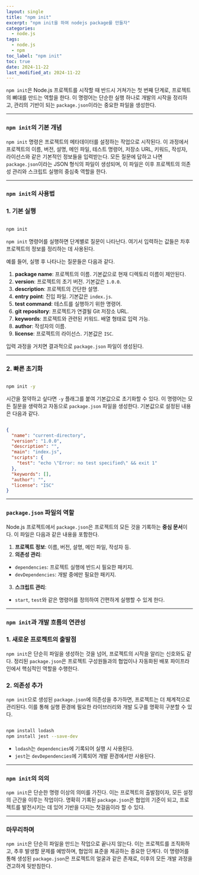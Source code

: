 ```yaml
---
layout: single
title: "npm init"
excerpt: "npm init을 하여 nodejs package를 만들자"
categories:
  - node.js
tags: 
  - node.js
  - npm
toc_label: "npm init"
toc: true
date: 2024-11-22
last_modified_at: 2024-11-22
---
```


`npm init`은 Node.js 프로젝트를 시작할 때 반드시 거쳐가는 첫 번째 단계로, 프로젝트의 뼈대를 만드는 역할을 한다. 이 명령어는 단순한 실행 하나로 개발의 시작을 정리하고, 관리의 기반이 되는 `package.json`이라는 중요한 파일을 생성한다.

---

### `npm init`의 기본 개념

`npm init` 명령은 프로젝트의 메타데이터를 설정하는 작업으로 시작된다. 이 과정에서 프로젝트의 이름, 버전, 설명, 메인 파일, 테스트 명령어, 저장소 URL, 키워드, 작성자, 라이선스와 같은 기본적인 정보들을 입력받는다. 모든 질문에 답하고 나면 `package.json`이라는 JSON 형식의 파일이 생성되며, 이 파일은 이후 프로젝트의 의존성 관리와 스크립트 실행의 중심축 역할을 한다.

---

### `npm init`의 사용법

### 1. 기본 실행

```bash

npm init

```

`npm init` 명령어를 실행하면 단계별로 질문이 나타난다. 여기서 입력하는 값들은 차후 프로젝트의 정보를 정리하는 데 사용된다.

예를 들어, 실행 후 나타나는 질문들은 다음과 같다.

1. **package name**: 프로젝트의 이름. 기본값으로 현재 디렉토리 이름이 제안된다.
2. **version**: 프로젝트의 초기 버전. 기본값은 `1.0.0`.
3. **description**: 프로젝트의 간단한 설명.
4. **entry point**: 진입 파일. 기본값은 `index.js`.
5. **test command**: 테스트를 실행하기 위한 명령어.
6. **git repository**: 프로젝트가 연결될 Git 저장소 URL.
7. **keywords**: 프로젝트와 관련된 키워드. 배열 형태로 입력 가능.
8. **author**: 작성자의 이름.
9. **license**: 프로젝트의 라이선스. 기본값은 `ISC`.

입력 과정을 거치면 결과적으로 `package.json` 파일이 생성된다.

---

### 2. 빠른 초기화

```bash

npm init -y

```

시간을 절약하고 싶다면 `-y` 플래그를 붙여 기본값으로 초기화할 수 있다. 이 명령어는 모든 질문을 생략하고 자동으로 `package.json` 파일을 생성한다. 기본값으로 설정된 내용은 다음과 같다.

```json

{
  "name": "current-directory",
  "version": "1.0.0",
  "description": "",
  "main": "index.js",
  "scripts": {
    "test": "echo \"Error: no test specified\" && exit 1"
  },
  "keywords": [],
  "author": "",
  "license": "ISC"
}

```

---

### `package.json` 파일의 역할

Node.js 프로젝트에서 `package.json`은 프로젝트의 모든 것을 기록하는 **중심 문서**이다. 이 파일은 다음과 같은 내용을 포함한다.

1. **프로젝트 정보**: 이름, 버전, 설명, 메인 파일, 작성자 등.
2. **의존성 관리**:
  - `dependencies`: 프로젝트 실행에 반드시 필요한 패키지.
  - `devDependencies`: 개발 중에만 필요한 패키지.
3. **스크립트 관리**:
  - `start`, `test`와 같은 명령어를 정의하여 간편하게 실행할 수 있게 한다.

---

### `npm init`과 개발 흐름의 연관성

### 1. 새로운 프로젝트의 출발점

`npm init`은 단순히 파일을 생성하는 것을 넘어, 프로젝트의 시작을 알리는 신호와도 같다. 정리된 `package.json`은 프로젝트 구성원들과의 협업이나 자동화된 배포 파이프라인에서 핵심적인 역할을 수행한다.

### 2. 의존성 추가

`npm init`으로 생성된 `package.json`에 의존성을 추가하면, 프로젝트는 더 체계적으로 관리된다. 이를 통해 실행 환경에 필요한 라이브러리와 개발 도구를 명확히 구분할 수 있다.

```bash

npm install lodash
npm install jest --save-dev

```

- `lodash`는 `dependencies`에 기록되어 실행 시 사용된다.
- `jest`는 `devDependencies`에 기록되어 개발 환경에서만 사용된다.

---

### `npm init`의 의의

`npm init`은 단순한 명령 이상의 의미를 가진다. 이는 프로젝트의 출발점이자, 모든 설정의 근간을 이루는 작업이다. 명확히 기록된 `package.json`은 협업의 기준이 되고, 프로젝트를 발전시키는 데 있어 기반을 다지는 첫걸음이라 할 수 있다.

---

### 마무리하며

`npm init`은 단순히 파일을 만드는 작업으로 끝나지 않는다. 이는 프로젝트를 조직화하고, 추후 발생할 문제를 예방하며, 협업의 표준을 제공하는 중요한 단계다. 이 명령어를 통해 생성된 `package.json`은 프로젝트의 얼굴과 같은 존재로, 이후의 모든 개발 과정을 견고하게 뒷받침한다.
